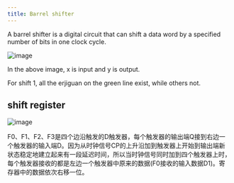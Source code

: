 ```yaml
---
title: Barrel shifter
---
```


A barrel shifter is a digital circuit that can shift a data word by a specified number of bits in one clock cycle.

![image](https://farm8.staticflickr.com/7578/16260221182_53a096f18c_o.png)

In the above image, x is input and y is output.

For shift 1, all the erjiguan on the green line exist, while others not.

shift register
--------------

![image](https://farm9.staticflickr.com/8671/16074934899_03921f148b_o.png)

F0、F1、F2、F3是四个边沿触发的D触发器，每个触发器的输出端Q接到右边一个触发器的输入端D。因为从时钟信号CP的上升沿加到触发器上开始到输出端新状态稳定地建立起来有一段延迟时间，所以当时钟信号同时加到四个触发器上时，每个触发器接收的都是左边一个触发器中原来的数据(F0接收的输入数据D1)。寄存器中的数据依次右移一位。
